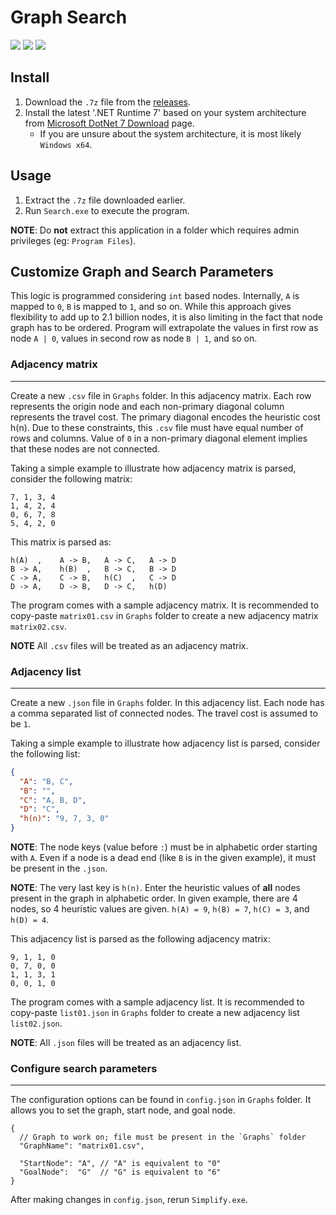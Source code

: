 # Graph Search

<a href="https://github.com/Az-21/graph-search/blob/main/LICENSE" alt="GPL 3.0">
<img src="https://img.shields.io/github/license/Az-21/graph-search?style=for-the-badge" /></a>
<a href="" alt="C#11">
<img src="https://img.shields.io/badge/Built%20With-C%20Sharp-%23630094?style=for-the-badge&logo=c-sharp" /></a>
<a href="" alt=".NET7">
<img src="https://img.shields.io/badge/Built%20On-.NET7-%234E2ACD?style=for-the-badge&logo=dotnet" /></a>

## Install

1. Download the `.7z` file from the [releases](https://github.com/Az-21/graph-search/releases/latest).
2. Install the latest '.NET Runtime 7' based on your system architecture from [Microsoft DotNet 7 Download](https://dotnet.microsoft.com/en-us/download/dotnet/7.0) page.
	- If you are unsure about the system architecture, it is most likely `Windows x64`.

## Usage

1. Extract the `.7z` file downloaded earlier.
2. Run `Search.exe` to execute the program.

**NOTE**: Do **not** extract this application in a folder which requires admin privileges (eg: `Program Files`).

## Customize Graph and Search Parameters

This logic is programmed considering `int` based nodes. Internally, `A` is mapped to `0`, `B` is mapped to `1`, and so on. While this approach gives flexibility to add up to 2.1 billion nodes, it is also limiting in the fact that node graph has to be ordered. Program will extrapolate the values in first row as node `A | 0`, values in second row as node `B | 1`, and so on.

### Adjacency matrix

---

Create a new `.csv` file in `Graphs` folder. In this adjacency matrix. Each row represents the origin node and each non-primary diagonal column represents the travel cost. The primary diagonal encodes the heuristic cost h(n). Due to these constraints, this `.csv` file must have equal number of rows and columns. Value of `0` in a non-primary diagonal element implies that these nodes are not connected.

Taking a simple example to illustrate how adjacency matrix is parsed, consider the following matrix:

```csv
7, 1, 3, 4
1, 4, 2, 4
0, 6, 7, 8
5, 4, 2, 0
```

This matrix is parsed as:

```csv
h(A)  ,    A -> B,   A -> C,   A -> D
B -> A,    h(B)  ,   B -> C,   B -> D
C -> A,    C -> B,   h(C)  ,   C -> D
D -> A,    D -> B,   D -> C,   h(D)
```

The program comes with a sample adjacency matrix. It is recommended to copy-paste `matrix01.csv` in `Graphs` folder to create a new adjacency matrix `matrix02.csv`.

**NOTE** All `.csv` files will be treated as an adjacency matrix.

### Adjacency list

---

Create a new `.json` file in `Graphs` folder. In this adjacency list. Each node has a comma separated list of connected nodes. The travel cost is assumed to be `1`.

Taking a simple example to illustrate how adjacency list is parsed, consider the following list:

```json
{
  "A": "B, C",
  "B": "",
  "C": "A, B, D",
  "D": "C",
  "h(n)": "9, 7, 3, 0"
}
```

**NOTE**: The node keys (value before `:`) must be in alphabetic order starting with `A`. Even if a node is a dead end (like `B` is in the given example), it must be present in the `.json`.

**NOTE**: The very last key is `h(n)`. Enter the heuristic values of **all** nodes present in the graph in alphabetic order. In given example, there are 4 nodes, so 4 heuristic values are given. `h(A) = 9`, `h(B) = 7`, `h(C) = 3`, and `h(D) = 4`.

This adjacency list is parsed as the following adjacency matrix:

```csv
9, 1, 1, 0
0, 7, 0, 0
1, 1, 3, 1
0, 0, 1, 0
```

The program comes with a sample adjacency list. It is recommended to copy-paste `list01.json` in `Graphs` folder to create a new adjacency list `list02.json`.

**NOTE**: All `.json` files will be treated as an adjacency list.

### Configure search parameters

---

The configuration options can be found in `config.json` in `Graphs` folder. It allows you to set the graph, start node, and goal node.

```jsonc
{
  // Graph to work on; file must be present in the `Graphs` folder
  "GraphName": "matrix01.csv",

  "StartNode": "A", // "A" is equivalent to "0"
  "GoalNode":  "G"  // "G" is equivalent to "6"
}
```

After making changes in `config.json`, rerun `Simplify.exe`.
